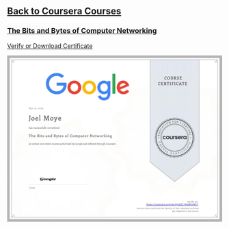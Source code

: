 ## [Back to Coursera Courses](/README.md)
### [The Bits and Bytes of Computer Networking](https://www.coursera.org/learn/computer-networking)
[Verify or Download Certificate](https://www.coursera.org/verify/DSC74UMQA6Y7)

![](DSC74UMQA6Y7.jpg)

